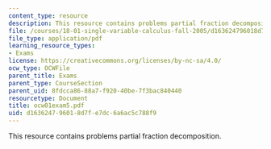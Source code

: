 ```yaml
---
content_type: resource
description: This resource contains problems partial fraction decomposition.
file: /courses/18-01-single-variable-calculus-fall-2005/d163624796018d7fe7dc6a6ac5c788f9_ocw01exam5.pdf
file_type: application/pdf
learning_resource_types:
- Exams
license: https://creativecommons.org/licenses/by-nc-sa/4.0/
ocw_type: OCWFile
parent_title: Exams
parent_type: CourseSection
parent_uid: 8fdcca86-88a7-f920-40be-7f3bac840440
resourcetype: Document
title: ocw01exam5.pdf
uid: d1636247-9601-8d7f-e7dc-6a6ac5c788f9
---
```

This resource contains problems partial fraction decomposition.